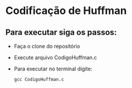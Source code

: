 # Codificação de Huffman

## Para executar siga os passos:

- Faça o clone do repositório

- Execute arquivo CodigoHuffman.c

- Para executar no terminal digite:

      gcc CodigoHuffman.c
 
